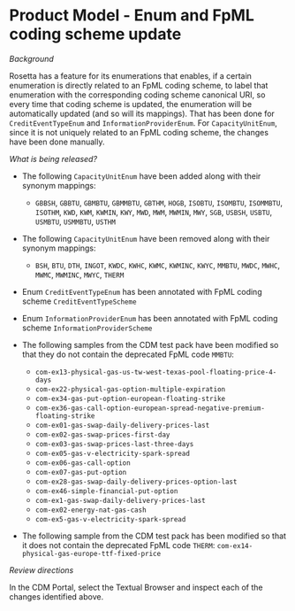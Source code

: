 # Product Model - Enum and FpML coding scheme update

_Background_

Rosetta has a feature for its enumerations that enables, if a certain enumeration is directly related to an FpML coding scheme, to label that enumeration with the corresponding coding scheme canonical URI, so every time that coding scheme is updated, the enumeration will be automatically updated (and so will its mappings). That has been done for `CreditEventTypeEnum` and `InformationProviderEnum`. For `CapacityUnitEnum`, since it is not uniquely related to an FpML coding scheme, the changes have been done  manually.

_What is being released?_

* The following `CapacityUnitEnum` have been added along with their synonym mappings: 
  * `GBBSH`, `GBBTU`, `GBMBTU`, `GBMMBTU`, `GBTHM`, `HOGB`, `ISOBTU`, `ISOMBTU`, `ISOMMBTU`, `ISOTHM`, `KWD`, `KWM`, `KWMIN`, `KWY`, `MWD`, `MWM`, `MWMIN`, `MWY`, `SGB`, `USBSH`, `USBTU`, `USMBTU`, `USMMBTU`, `USTHM`

* The following `CapacityUnitEnum` have been removed along with their synonym mappings: 
  * `BSH`, `BTU`, `DTH`, `INGOT`, `KWDC`, `KWHC`, `KWMC`, `KWMINC`, `KWYC`, `MMBTU`, `MWDC`, `MWHC`, `MWMC`, `MWMINC`, `MWYC`, `THERM`

* Enum `CreditEventTypeEnum` has been annotated with FpML coding scheme `CreditEventTypeScheme`

* Enum `InformationProviderEnum` has been annotated with FpML coding scheme `InformationProviderScheme`

* The following samples from the CDM test pack have been modified so that they do not contain the deprecated FpML code `MMBTU`: 

  * `com-ex13-physical-gas-us-tw-west-texas-pool-floating-price-4-days`
  * `com-ex22-physical-gas-option-multiple-expiration`
  * `com-ex34-gas-put-option-european-floating-strike`
  * `com-ex36-gas-call-option-european-spread-negative-premium-floating-strike`
  * `com-ex01-gas-swap-daily-delivery-prices-last`
  * `com-ex02-gas-swap-prices-first-day`
  * `com-ex03-gas-swap-prices-last-three-days`
  * `com-ex05-gas-v-electricity-spark-spread`
  * `com-ex06-gas-call-option`
  * `com-ex07-gas-put-option`
  * `com-ex28-gas-swap-daily-delivery-prices-option-last`
  * `com-ex46-simple-financial-put-option`
  * `com-ex1-gas-swap-daily-delivery-prices-last`
  * `com-ex02-energy-nat-gas-cash`
  * `com-ex5-gas-v-electricity-spark-spread`

* The following sample from the CDM test pack has been modified so that it does not contain the deprecated FpML code `THERM`: `com-ex14-physical-gas-europe-ttf-fixed-price`

_Review directions_

In the CDM Portal, select the Textual Browser and inspect each of the changes identified above.
